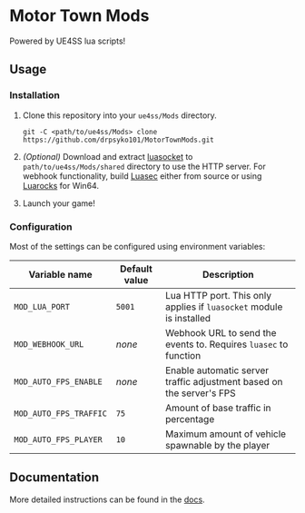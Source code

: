 # Motor Town Mods

Powered by UE4SS lua scripts!

## Usage

### Installation

1. Clone this repository into your `ue4ss/Mods` directory.

   ```shell
   git -C <path/to/ue4ss/Mods> clone https://github.com/drpsyko101/MotorTownMods.git
   ```

2. _(Optional)_ Download and extract [luasocket](https://github.com/alain-riedinger/luasocket/releases/tag/3.1-5.4.7) to `path/to/ue4ss/Mods/shared` directory to use the HTTP server. For webhook functionality, build [Luasec](https://github.com/lunarmodules/luasec) either from source or using [Luarocks](https://luarocks.org/) for Win64.
3. Launch your game!

### Configuration

Most of the settings can be configured using environment variables:

| Variable name          | Default value | Description                                                          |
| ---------------------- | ------------- | -------------------------------------------------------------------- |
| `MOD_LUA_PORT`         | `5001`        | Lua HTTP port. This only applies if `luasocket` module is installed  |
| `MOD_WEBHOOK_URL`      | _none_        | Webhook URL to send the events to. Requires `luasec` to function     |
| `MOD_AUTO_FPS_ENABLE`  | _none_        | Enable automatic server traffic adjustment based on the server's FPS |
| `MOD_AUTO_FPS_TRAFFIC` | `75`          | Amount of base traffic in percentage                                 |
| `MOD_AUTO_FPS_PLAYER`  | `10`          | Maximum amount of vehicle spawnable by the player                    |

## Documentation

More detailed instructions can be found in the [docs](./docs).
